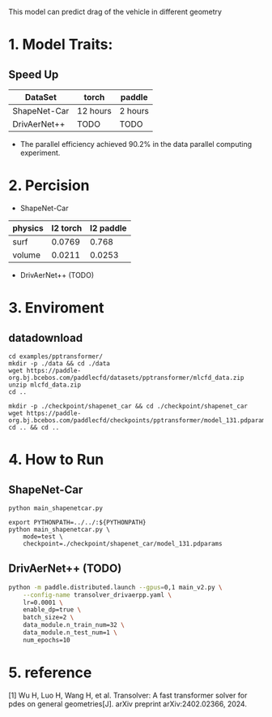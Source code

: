 This model can predict drag of the vehicle in different geometry
# 1. Model Traits:
## Speed Up

DataSet  | torch  | paddle 
-- | -- | -- 
ShapeNet-Car | 12 hours | 2 hours
DrivAerNet++ | TODO | TODO

- The parallel efficiency achieved 90.2% in the data parallel computing experiment.


# 2. Percision
- ShapeNet-Car

physics  | l2 torch  | l2 paddle 
-- | -- | -- 
surf | 0.0769  | 0.768
volume | 0.0211 | 0.0253

- DrivAerNet++ (TODO)


# 3. Enviroment
## datadownload
``` Data
cd examples/pptransformer/
mkdir -p ./data && cd ./data
wget https://paddle-org.bj.bcebos.com/paddlecfd/datasets/pptransformer/mlcfd_data.zip
unzip mlcfd_data.zip
cd ..
```

``` Checkpoint
mkdir -p ./checkpoint/shapenet_car && cd ./checkpoint/shapenet_car
wget https://paddle-org.bj.bcebos.com/paddlecfd/checkpoints/pptransformer/model_131.pdparams
cd .. && cd ..
```


# 4. How to Run
## ShapeNet-Car
``` Train
python main_shapenetcar.py
```

``` Test
export PYTHONPATH=../../:${PYTHONPATH}
python main_shapenetcar.py \
    mode=test \
    checkpoint=./checkpoint/shapenet_car/model_131.pdparams
```

## DrivAerNet++ (TODO)
```sh
python -m paddle.distributed.launch --gpus=0,1 main_v2.py \
    --config-name transolver_drivaerpp.yaml \
    lr=0.0001 \
    enable_dp=true \
    batch_size=2 \
    data_module.n_train_num=32 \
    data_module.n_test_num=1 \
    num_epochs=10
```

# 5. reference 
[1] Wu H, Luo H, Wang H, et al. Transolver: A fast transformer solver for pdes on general geometries[J]. arXiv preprint arXiv:2402.02366, 2024.
